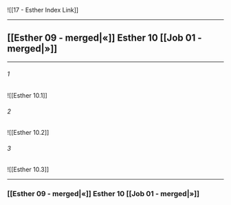 ![[17 - Esther Index Link]]

---
##  [[Esther 09 - merged|«]] Esther 10 [[Job 01 - merged|»]]

---

###### 1
![[Esther 10.1]] 

###### 2
![[Esther 10.2]] 

###### 3
![[Esther 10.3]] 


---
###  [[Esther 09 - merged|«]] Esther 10 [[Job 01 - merged|»]]